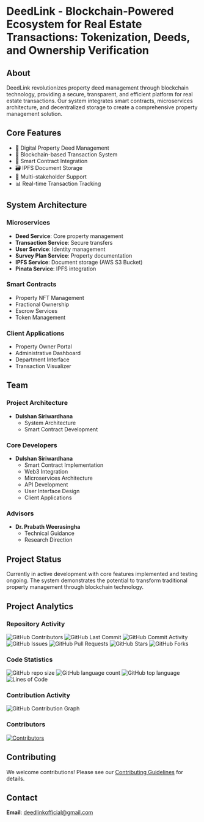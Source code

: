 # DeedLink - Blockchain-Powered Ecosystem for Real Estate Transactions: Tokenization, Deeds, and Ownership Verification

## About
DeedLink revolutionizes property deed management through blockchain technology, providing a secure, transparent, and efficient platform for real estate transactions. Our system integrates smart contracts, microservices architecture, and decentralized storage to create a comprehensive property management solution.

## Core Features
- 🏢 Digital Property Deed Management
- 🔗 Blockchain-based Transaction System
- 📄 Smart Contract Integration
- 🗃️ IPFS Document Storage
- 👥 Multi-stakeholder Support
- 📊 Real-time Transaction Tracking

## System Architecture

### Microservices
- **Deed Service**: Core property management
- **Transaction Service**: Secure transfers
- **User Service**: Identity management
- **Survey Plan Service**: Property documentation
- **IPFS Service**: Document storage (AWS S3 Bucket)
- **Pinata Service**: IPFS integration

### Smart Contracts
- Property NFT Management
- Fractional Ownership
- Escrow Services
- Token Management

### Client Applications
- Property Owner Portal
- Administrative Dashboard
- Department Interface
- Transaction Visualizer

## Team

### Project Architecture
- **Dulshan Siriwardhana**
  - System Architecture
  - Smart Contract Development

### Core Developers
- **Dulshan Siriwardhana**
  - Smart Contract Implementation
  - Web3 Integration
  - Microservices Architecture
  - API Development
  - User Interface Design
  - Client Applications

### Advisors
- **Dr. Prabath Weerasingha**
  - Technical Guidance
  - Research Direction

## Project Status
Currently in active development with core features implemented and testing ongoing. The system demonstrates the potential to transform traditional property management through blockchain technology.

## Project Analytics

### Repository Activity
![GitHub Contributors](https://img.shields.io/github/contributors/DeedLink/DeedLink?style=flat-square)
![GitHub Last Commit](https://img.shields.io/github/last-commit/DeedLink/DeedLink?style=flat-square)
![GitHub Commit Activity](https://img.shields.io/github/commit-activity/m/DeedLink/DeedLink?style=flat-square)
![GitHub Issues](https://img.shields.io/github/issues/DeedLink/DeedLink?style=flat-square)
![GitHub Pull Requests](https://img.shields.io/github/issues-pr/DeedLink/DeedLink?style=flat-square)
![GitHub Stars](https://img.shields.io/github/stars/DeedLink/DeedLink?style=flat-square)
![GitHub Forks](https://img.shields.io/github/forks/DeedLink/DeedLink?style=flat-square)

### Code Statistics
![GitHub repo size](https://img.shields.io/github/repo-size/DeedLink/DeedLink?style=flat-square)
![GitHub language count](https://img.shields.io/github/languages/count/DeedLink/DeedLink?style=flat-square)
![GitHub top language](https://img.shields.io/github/languages/top/DeedLink/DeedLink?style=flat-square)
![Lines of Code](https://img.shields.io/tokei/lines/github/DeedLink/DeedLink?style=flat-square)

### Contribution Activity
![GitHub Contribution Graph](https://ghchart.rshah.org/DeedLink)

### Contributors
<a href="https://github.com/DeedLink/DeedLink/graphs/contributors">
  <img src="https://contrib.rocks/image?repo=DeedLink/DeedLink" alt="Contributors" />
</a>

## Contributing
We welcome contributions! Please see our [Contributing Guidelines](CONTRIBUTING.md) for details.

## Contact
**Email**: deedlinkofficial@gmail.com
